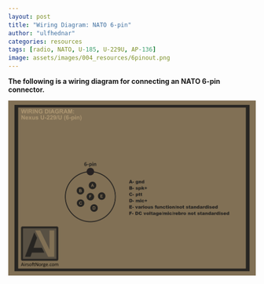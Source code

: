 ```yaml
---
layout: post
title: "Wiring Diagram: NATO 6-pin"
author: "ulfhednar"
categories: resources
tags: [radio, NATO, U-185, U-229U, AP-136]
image: assets/images/004_resources/6pinout.png
---
```



**The following is a wiring diagram for connecting an NATO 6-pin connector.**


<div class="image-thumbnail">
	<a href="/assets/images/004_resources/6pinout.png">
		<img src="/assets/images/004_resources/6pinout.png" width="640"/>
	</a>
</div>

